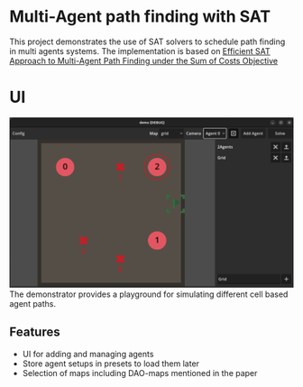 # Multi-Agent path finding with SAT

This project demonstrates the use of SAT solvers to schedule path finding in multi agents systems.
The implementation is based on [Efficient SAT Approach to Multi-Agent Path Finding
under the Sum of Costs Objective](http://surynek.net/publications/files/Surynek-Felner-Stern-Boyarski_Efficient-Cost-Encoding_WoMAPF-2016.pdf)

# UI

![UI](doc/images/screenshot_demo.png)
The demonstrator provides a playground for simulating different cell based agent paths.

## Features

- UI for adding and managing agents
- Store agent setups in presets to load them later
- Selection of maps including DAO-maps mentioned in the paper
